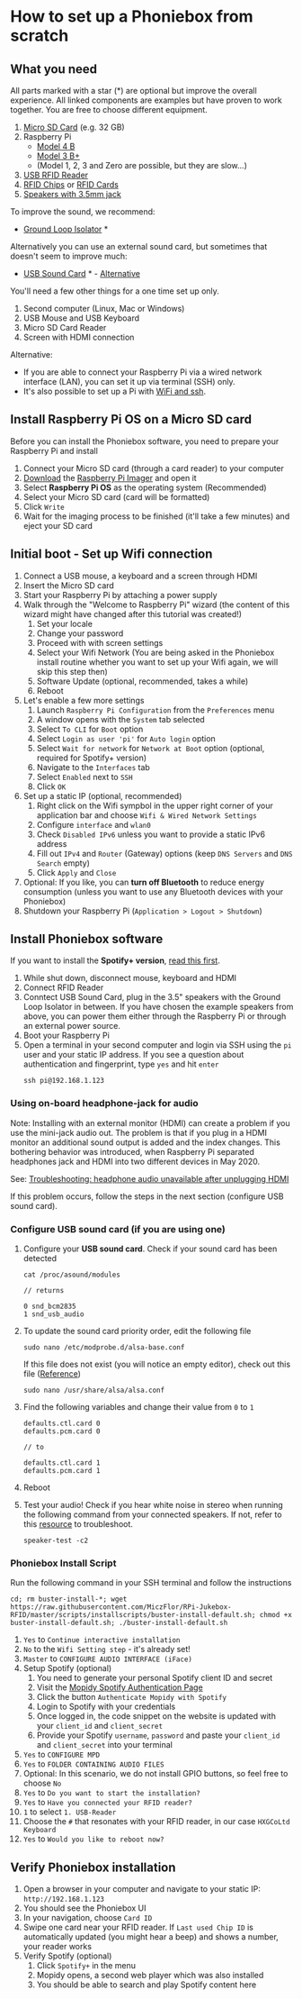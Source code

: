 # How to set up a Phoniebox from scratch

## What you need

All parts marked with a star (*) are optional but improve the overall experience. All linked components are examples but have proven to work together. You are free to choose different equipment.

1. [Micro SD Card](https://amzn.to/3do7KJr) (e.g. 32 GB)
1. Raspberry Pi
    * [Model 4 B](https://amzn.to/2M0xtfJ)
    * [Model 3 B+](https://amzn.to/2NGL7Fa)
    * (Model 1, 2, 3 and Zero are possible, but they are slow...)
1. [USB RFID Reader](https://amzn.to/3s47Iun)
1. [RFID Chips](https://amzn.to/3k78F2j) or [RFID Cards](https://amzn.to/3dplljG)
1. [Speakers with 3.5mm jack](https://amzn.to/3dnhmnV)

To improve the sound, we recommend:

* [Ground Loop Isolator](https://amzn.to/37nyZjK) *

Alternatively you can use an external sound card, but sometimes that doesn't seem to improve much:

* [USB Sound Card](https://amzn.to/3djaKqC) * - [Alternative](https://amzn.to/3u8guth)

You'll need a few other things for a one time set up only.

1. Second computer (Linux, Mac or Windows)
1. USB Mouse and USB Keyboard
1. Micro SD Card Reader
1. Screen with HDMI connection

Alternative: 
* If you are able to connect your Raspberry Pi via a wired network interface (LAN), you can set it up via terminal (SSH) only.
* It's also possible to set up a Pi with [WiFi and ssh](https://raspberrypi.stackexchange.com/questions/10251/prepare-sd-card-for-wifi-on-headless-pi/57023#57023).

## Install Raspberry Pi OS on a Micro SD card

Before you can install the Phoniebox software, you need to prepare your Raspberry Pi and install 

1. Connect your Micro SD card (through a card reader) to your computer
1. [Download](https://www.raspberrypi.org/software/) the [Raspberry Pi Imager](https://www.raspberrypi.org/blog/raspberry-pi-imager-imaging-utility/) and open it
1. Select **Raspberry Pi OS** as the operating system (Recommended)
1. Select your Micro SD card (card will be formatted)
1. Click `Write`
1. Wait for the imaging process to be finished (it'll take a few minutes) and eject your SD card

## Initial boot - Set up Wifi connection

1. Connect a USB mouse, a keyboard and a screen through HDMI
1. Insert the Micro SD card
1. Start your Raspberry Pi by attaching a power supply
1. Walk through the "Welcome to Raspberry Pi" wizard (the content of this wizard might have changed after this tutorial was created!)
    1. Set your locale
    1. Change your password
    1. Proceed with with screen settings
    1. Select your Wifi Network (You are being asked in the Phoniebox install routine whether you want to set up your Wifi again, we will skip this step then)
    1. Software Update (optional, recommended, takes a while)
    1. Reboot
1. Let's enable a few more settings
    1. Launch `Raspberry Pi Configuration` from the `Preferences` menu
    1. A window opens with the `System` tab selected
    1. Select `To CLI` for `Boot` option
    1. Select `Login as user 'pi'` for `Auto login` option
    1. Select `Wait for network` for `Network at Boot` option (optional, required for Spotify+ version)
    1. Navigate to the `Interfaces` tab
    1. Select `Enabled` next to `SSH`
    1. Click `OK`
1. Set up a static IP (optional, recommended)
    1. Right click on the Wifi sympbol in the upper right corner of your application bar and choose `Wifi & Wired Network Settings`
    1. Configure `interface` and `wlan0`
    1. Check `Disabled IPv6` unless you want to provide a static IPv6 address
    1. Fill out `IPv4` and `Router` (Gateway) options (keep `DNS Servers` and `DNS Search` empty)
    1. Click `Apply` and `Close`
1. Optional: If you like, you can **turn off Bluetooth** to reduce energy consumption (unless you want to use any Bluetooth devices with your Phoniebox)
1. Shutdown your Raspberry Pi (`Application > Logout > Shutdown`)

## Install Phoniebox software

If you want to install the **Spotify+ version**, [read this first](https://github.com/MiczFlor/RPi-Jukebox-RFID/blob/develop/docs/SPOTIFY-INTEGRATION.md).

1. While shut down, disconnect mouse, keyboard and HDMI
1. Connect RFID Reader
1. Conntect USB Sound Card, plug in the 3.5" speakers with the Ground Loop Isolator in between. If you have chosen the example speakers from above, you can power them either through the Raspberry Pi or through an external power source.
1. Boot your Raspberry Pi
1. Open a terminal in your second computer and login via SSH using the `pi` user and your static IP address. If you see a question about authentication and fingerprint, type `yes` and hit `enter`
    ```
    ssh pi@192.168.1.123
    ```

### Using on-board headphone-jack for audio

Note: Installing with an external monitor (HDMI) can create a problem if you use the mini-jack audio out. The problem is that if you plug in a HDMI monitor an additional sound output is added and the index changes. This bothering behavior was introduced, when Raspberry Pi separated headphones jack and HDMI into two different devices in May 2020.

See: [Troubleshooting: headphone audio unavailable after unplugging HDMI](https://github.com/MiczFlor/RPi-Jukebox-RFID/discussions/1300)

If this problem occurs, follow the steps in the next section (configure USB sound card).

### Configure USB sound card (if you are using one)


1. Configure your **USB sound card**. Check if your sound card has been detected
    ```
    cat /proc/asound/modules

    // returns

    0 snd_bcm2835
    1 snd_usb_audio
    ```
1. To update the sound card priority order, edit the following file
    ```
    sudo nano /etc/modprobe.d/alsa-base.conf
    ```

    If this file does not exist (you will notice an empty editor), check out this file ([Reference](https://raspberrypi.stackexchange.com/questions/39187/alsa-base-conf-file-missing))
    ```
    sudo nano /usr/share/alsa/alsa.conf
    ```

1. Find the following variables and change their value from `0` to `1`
    ```
    defaults.ctl.card 0
    defaults.pcm.card 0

    // to

    defaults.ctl.card 1
    defaults.pcm.card 1
    ```
1. Reboot
1. Test your audio! Check if you hear white noise in stereo when running the following command from your connected speakers. If not, refer to this [resource](https://learn.adafruit.com/usb-audio-cards-with-a-raspberry-pi/instructions) to troubleshoot.
    ```
    speaker-test -c2
    ```

### Phoniebox Install Script

Run the following command in your SSH terminal and follow the instructions

```
cd; rm buster-install-*; wget https://raw.githubusercontent.com/MiczFlor/RPi-Jukebox-RFID/master/scripts/installscripts/buster-install-default.sh; chmod +x buster-install-default.sh; ./buster-install-default.sh
```

1. `Yes` to `Continue interactive installation`
1. `No` to the `Wifi Setting step` - it's already set!
1. `Master` to `CONFIGURE AUDIO INTERFACE (iFace)`
1. Setup Spotify (optional)
    1. You need to generate your personal Spotify client ID and secret
    1. Visit the [Mopidy Spotify Authentication Page](https://mopidy.com/ext/spotify/#authentication)
    1. Click the button `Authenticate Mopidy with Spotify`
    1. Login to Spotify with your credentials
    1. Once logged in, the code snippet on the website is updated with your `client_id` and `client_secret`
    1. Provide your Spotify `username`, `password` and paste your `client_id` and `client_secret` into your terminal
1. `Yes` to `CONFIGURE MPD`
1. `Yes` to `FOLDER CONTAINING AUDIO FILES`
1. Optional: In this scenario, we do not install GPIO buttons, so feel free to choose `No`
1. `Yes` to `Do you want to start the installation?`
1. `Yes` to `Have you connected your RFID reader?`
1. `1` to select `1. USB-Reader`
1. Choose the `#` that resonates with your RFID reader, in our case `HXGCoLtd Keyboard`
1. `Yes` to `Would you like to reboot now?`

## Verify Phoniebox installation

1. Open a browser in your computer and navigate to your static IP: `http://192.168.1.123`
1. You should see the Phoniebox UI
1. In your navigation, choose `Card ID`
1. Swipe one card near your RFID reader. If `Last used Chip ID` is automatically updated (you might hear a beep) and shows a number, your reader works
1. Verify Spotify (optional)
    1. Click `Spotify+` in the menu
    1. Mopidy opens, a second web player which was also installed
    1. You should be able to search and play Spotify content here